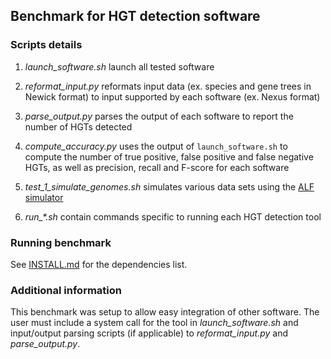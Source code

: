 ## Benchmark for HGT detection software

### Scripts details

1. *launch_software.sh*
   launch all tested software

2. *reformat_input.py*
   reformats input data (ex. species and gene trees in Newick format)
   to input supported by each software (ex. Nexus format)

3. *parse_output.py*
   parses the output of each software to report the number of HGTs detected

4. *compute_accuracy.py*
   uses the output of ```launch_software.sh``` to compute the number of
   true positive, false positive and false negative HGTs, as well as
   precision, recall and F-score for each software

5. *test_1_simulate_genomes.sh*
   simulates various data sets using the [ALF simulator](http://mbe.oxfordjournals.org/content/early/2011/12/07/molbev.msr268)

6. *run_\*.sh*
   contain commands specific to running each HGT detection tool

### Running benchmark

See [INSTALL.md](https://github.com/biocore/WGS-HGT/blob/master/benchmark/INSTALL.md)
for the dependencies list.

### Additional information

This benchmark was setup to allow easy integration of other
software. The user must include a system call for the tool
in *launch_software.sh* and input/output parsing scripts
(if applicable) to *reformat_input.py* and *parse_output.py*.